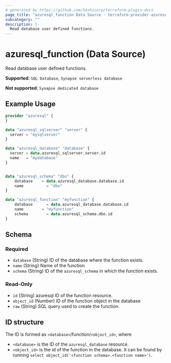 ```yaml
---
# generated by https://github.com/hashicorp/terraform-plugin-docs
page_title: "azuresql_function Data Source - terraform-provider-azuresql"
subcategory: ""
description: |-
  Read database user defined functions.
---
```


# azuresql_function (Data Source)

Read database user defined functions.

**Supported**: `SQL Database`, `Synapse serverless database` 

**Not supported**: `Synapse dedicated database`


## Example Usage

```terraform
provider "azuresql" {
}

data "azuresql_sqlserver" "server" {
  server = "mysqlserver"
}

data "azuresql_database" "database" {
  server = data.azuresql_sqlserver.server.id
  name   = "mydatabase"
}


data "azuresql_schema" "dbo" {
    database 	= data.azuresql_database.database.id
    name 		  = "dbo"
}

data "azuresql_function" "myfunction" {
    database 	  = data.azuresql_database.database.id
    name        = "myfunction"
    schema		  = data.azuresql_schema.dbo.id
}

```

<!-- schema generated by tfplugindocs -->
## Schema

### Required

- `database` (String) ID of the database where the function exists.
- `name` (String) Name of the function
- `schema` (String) ID of the `azuresql_schema` in which the function exists.

### Read-Only

- `id` (String) azuresql ID of the function resource.
- `object_id` (Number) ID of the function object in the database
- `raw` (String) SQL query used to create the function.

## ID structure

The ID is formed as `<database>`/function/`<object_id>`, where
* `<database>` is the ID of the `azuresql_database` resource.
* `<object_id>` is the id of the function in the database. It can be found by running `select object_id('<function schema>.<function name>')`.
